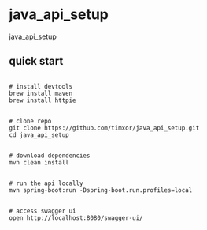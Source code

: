 # java_api_setup

java_api_setup

## quick start

``` 

# install devtools
brew install maven
brew install httpie


# clone repo
git clone https://github.com/timxor/java_api_setup.git
cd java_api_setup


# download dependencies
mvn clean install


# run the api locally
mvn spring-boot:run -Dspring-boot.run.profiles=local


# access swagger ui
open http://localhost:8080/swagger-ui/

```










